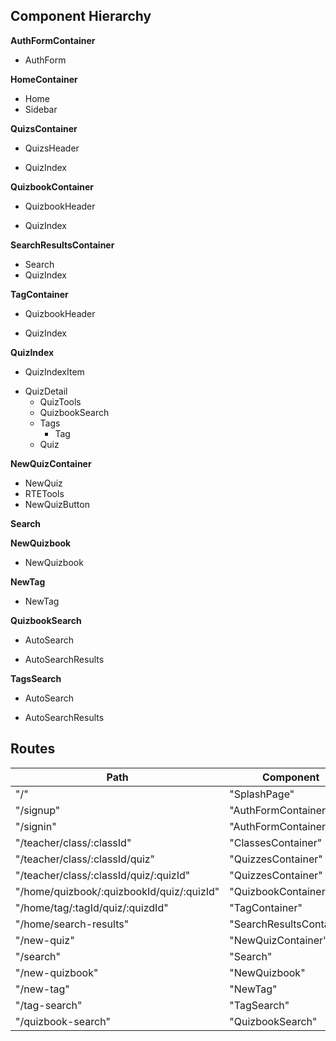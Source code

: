 ## Component Hierarchy

**AuthFormContainer**
 - AuthForm

**HomeContainer**
 - Home
 - Sidebar

**QuizsContainer**
 - QuizsHeader
  * QuizIndex

**QuizbookContainer**
 - QuizbookHeader
  + QuizIndex

**SearchResultsContainer**
 - Search
 - QuizIndex

**TagContainer**
 - QuizbookHeader
  + QuizIndex

**QuizIndex**
 - QuizIndexItem
  + QuizDetail
    + QuizTools
    - QuizbookSearch
    - Tags
      - Tag
    * Quiz

**NewQuizContainer**
 - NewQuiz
  - RTETools
  - NewQuizButton

**Search**

**NewQuizbook**
 - NewQuizbook

**NewTag**
 - NewTag

**QuizbookSearch**
 + AutoSearch
 * AutoSearchResults

**TagsSearch**
 + AutoSearch
 * AutoSearchResults

## Routes

|Path   | Component   |
|-------|-------------|
| "/" | "SplashPage" |
| "/signup" | "AuthFormContainer" |
| "/signin" | "AuthFormContainer" |
| "/teacher/class/:classId" | "ClassesContainer" |
| "/teacher/class/:classId/quiz" | "QuizzesContainer" |
| "/teacher/class/:classId/quiz/:quizId" | "QuizzesContainer" |
| "/home/quizbook/:quizbookId/quiz/:quizId" | "QuizbookContainer" |
| "/home/tag/:tagId/quiz/:quizdId" | "TagContainer" |
| "/home/search-results" | "SearchResultsContainer"
| "/new-quiz" | "NewQuizContainer" |
| "/search" | "Search" |
| "/new-quizbook" | "NewQuizbook" |
| "/new-tag" | "NewTag" |
| "/tag-search" | "TagSearch" |
| "/quizbook-search" | "QuizbookSearch" |
